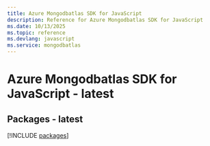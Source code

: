 ```yaml
---
title: Azure Mongodbatlas SDK for JavaScript
description: Reference for Azure Mongodbatlas SDK for JavaScript
ms.date: 10/13/2025
ms.topic: reference
ms.devlang: javascript
ms.service: mongodbatlas
---
```

# Azure Mongodbatlas SDK for JavaScript - latest
## Packages - latest
[!INCLUDE [packages](mongodbatlas-index.md)]